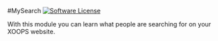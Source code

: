 #MySearch
[![Software License](https://img.shields.io/badge/license-GPL-brightgreen.svg?style=flat)](LICENSE) 

With this module you can learn what people are searching for on your XOOPS website.
